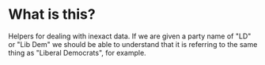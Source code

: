 # What is this?

Helpers for dealing with inexact data. If we are given a party name of "LD" or "Lib Dem" we should
be able to understand that it is referring to the same thing as "Liberal Democrats", for example.
